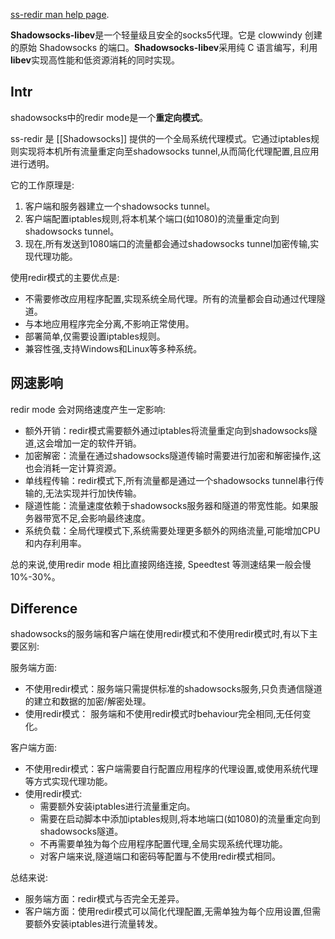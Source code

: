 [ss-redir man help page](https://manpages.org/ss-redir).

**Shadowsocks-libev**是一个轻量级且安全的socks5代理。它是 clowwindy 创建的原始 Shadowsocks 的端口。**Shadowsocks-libev**采用纯 C 语言编写，利用**libev**实现高性能和低资源消耗的同时实现。

## Intr
shadowsocks中的redir mode是一个**重定向模式**。

ss-redir 是 [[Shadowsocks]] 提供的一个全局系统代理模式。它通过iptables规则实现将本机所有流量重定向至shadowsocks tunnel,从而简化代理配置,且应用进行透明。

它的工作原理是:

1. 客户端和服务器建立一个shadowsocks tunnel。
2. 客户端配置iptables规则,将本机某个端口(如1080)的流量重定向到shadowsocks tunnel。
3. 现在,所有发送到1080端口的流量都会通过shadowsocks tunnel加密传输,实现代理功能。

使用redir模式的主要优点是:

- 不需要修改应用程序配置,实现系统全局代理。所有的流量都会自动通过代理隧道。
- 与本地应用程序完全分离,不影响正常使用。
- 部署简单,仅需要设置iptables规则。
- 兼容性强,支持Windows和Linux等多种系统。

## 网速影响
redir mode 会对网络速度产生一定影响:

- 额外开销：redir模式需要额外通过iptables将流量重定向到shadowsocks隧道,这会增加一定的软件开销。
- 加密解密：流量在通过shadowsocks隧道传输时需要进行加密和解密操作,这也会消耗一定计算资源。
- 单线程传输：redir模式下,所有流量都是通过一个shadowsocks tunnel串行传输的,无法实现并行加快传输。
- 隧道性能：流量速度依赖于shadowsocks服务器和隧道的带宽性能。如果服务器带宽不足,会影响最终速度。
- 系统负载：全局代理模式下,系统需要处理更多额外的网络流量,可能增加CPU和内存利用率。

总的来说,使用redir mode 相比直接网络连接, Speedtest 等测速结果一般会慢10%-30%。

## Difference
shadowsocks的服务端和客户端在使用redir模式和不使用redir模式时,有以下主要区别:

服务端方面:

- 不使用redir模式：服务端只需提供标准的shadowsocks服务,只负责通信隧道的建立和数据的加密/解密处理。
- 使用redir模式：    服务端和不使用redir模式时behaviour完全相同,无任何变化。

客户端方面:

- 不使用redir模式：客户端需要自行配置应用程序的代理设置,或使用系统代理等方式实现代理功能。
- 使用redir模式:
    - 需要额外安装iptables进行流量重定向。
    - 需要在启动脚本中添加iptables规则,将本地端口(如1080)的流量重定向到shadowsocks隧道。
    - 不再需要单独为每个应用程序配置代理,全局实现系统代理功能。
    - 对客户端来说,隧道端口和密码等配置与不使用redir模式相同。
        
总结来说:

- 服务端方面：redir模式与否完全无差异。
- 客户端方面：使用redir模式可以简化代理配置,无需单独为每个应用设置,但需要额外安装iptables进行流量转发。